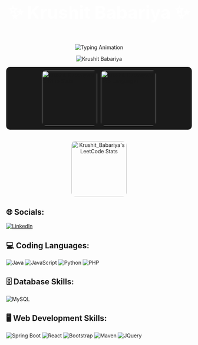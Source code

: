 <!-- Animated Header with Background GIF -->
<div style="background: url('https://media.giphy.com/media/9bTjZrytydVRK/giphy.gif') center/cover no-repeat; padding: 10px 0; text-align: center; border-radius: 10px;">
  <h1 style="color: white; font-size: 48px; font-weight: bold;">✨ Krushit Babariya ✨</h1>
</div>

<!-- Typing Animation -->
<p align="center">
  <img src="https://readme-typing-svg.herokuapp.com/?lines=Hellooooooooooooooo;Welcome+to+my+profile!;Have+a+look+around!&font=Fira%20Code&color=%23D62F79&center=true&width=280&height=50" alt="Typing Animation" style="max-width: 100%;" />
</p>

<!-- Profile View Counter -->
<p align="center">
  <img src="https://komarev.com/ghpvc/?username=Krushit-Babariya&label=Profile%20views&color=0e75b6&style=flat" alt="Krushit Babariya" />
</p>

<!-- GitHub & LeetCode Stats -->
<div style="display: flex; justify-content: center; align-items: center; background-color: #1a1a1a; padding: 10px; border-radius: 10px; gap: 10px;">
  <!-- GitHub Stats -->
  <img src="https://github-readme-stats.vercel.app/api?username=Krushit-Babariya&show_icons=true&theme=tokyonight&count_private=true" alt="Krushit_Babariya's GitHub Stats" style="height: 150px; border-radius: 10px;"/>
  
  <!-- Top Languages Stats -->
  <img src="https://github-readme-stats.vercel.app/api/top-langs/?username=Krushit-Babariya&langs_count=5&theme=tokyonight&layout=compact" alt="Krushit_Babariya's Top Languages" style="height: 150px; border-radius: 10px;" />
  
</div>
<br>
  
  <p align="center">
  <!-- LeetCode Stats -->
  <img src="https://leetcode.card.workers.dev/Krushit_40_?theme=dark&font=baloo&extension=null&border=2&border_radius=10" alt="Krushit_Babariya's LeetCode Stats" style="height: 150px; border-radius: 10px; max-width: 100%;" />
  </p>

<!-- Social Links -->
<h2>🌐 Socials:</h2>
<p>
  <a href="https://www.linkedin.com/in/krushit-babariya-8a81b62b0?utm_source=share&utm_campaign=share_via&utm_content=profile&utm_medium=android_app">
    <img src="https://skillicons.dev/icons?i=linkedin" alt="LinkedIn" />
  </a>
</p>

<!-- Coding Languages -->
<h2>💻 Coding Languages:</h2>
<p>
  <img src="https://skillicons.dev/icons?i=java" alt="Java" />
  <img src="https://skillicons.dev/icons?i=javascript" alt="JavaScript" />
  <img src="https://skillicons.dev/icons?i=python" alt="Python" />
  <img src="https://skillicons.dev/icons?i=php" alt="PHP" />
</p>

<!-- Database Skills -->
<h2 align="">🗄️ Database Skills:</h2>
<p align="">
  <img src="https://skillicons.dev/icons?i=mysql" alt="MySQL" />
</p>

<!-- Web Development Skills -->
<h2 align="">🖥️ Web Development Skills:</h2>
<p align="">
  <img src="https://skillicons.dev/icons?i=spring" alt="Spring Boot" />
  <img src="https://skillicons.dev/icons?i=react" alt="React" />
  <img src="https://skillicons.dev/icons?i=bootstrap" alt="Bootstrap" />
  <img src="https://skillicons.dev/icons?i=maven" alt="Maven" />
  <img src="https://skillicons.dev/icons?i=jquery" alt="JQuery" />
</p>
